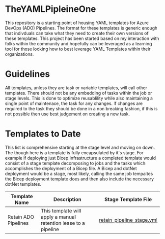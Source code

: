 # TheYAMLPipleineOne

This repository is a starting point of housing YAML templates for Azure DevOps (ADO) Pipelines. The format for these templates is generic enough that indivduals can take what they need to create their own versions of these templates. This project has been started based on my interaction with folks within the community and hopefully can be leveraged as a learning tool for those looking how to best leverage YAML Templates within their organizations.

# Guidelines

All templates, unless they are task or variable templates, will call other templates. There should not be any embedding of tasks within the job or stage levels. This is done to optimize reusablility while also maintaining a single point of maintenace, the task for any changes. If changes are required to the task they should be done in a non breaking fashion, if this is not possible then use best judgement on creating a new task.

# Templates to Date

This list is comprehensive starting at the stage level and moving on down. The though here is a template is fully encapsulated by it's stage. For example if deploying just Bicep Infrastructure a completed template would consist of a stage template decomposing to jobs and the tasks which accomplishes the deployment of a Bicep file. A Bicep and dotNet deployment would be a stage, most likely, calling the same job tempaltes the Bicep deployment template does and then also include the necessary dotNet templates.

| Template Name | Description | Stage Template File |
| ------------- | ----------- | ------------------- |
| Retain ADO Pipelines | This template will apply a manual retention lease to a pipeline | [retain_pipeline_stage.yml](stages/retain_pipeline_stage.yml)
